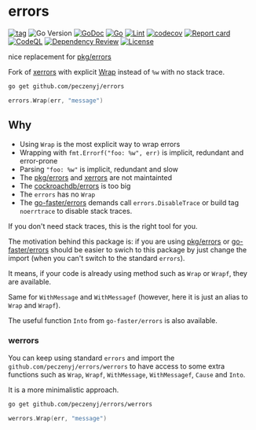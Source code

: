 # errors 

[![tag](https://img.shields.io/github/tag/peczenyj/errors.svg)](https://github.com/peczenyj/errors/releases)
![Go Version](https://img.shields.io/badge/Go-%3E%3D%201.18-%23007d9c)
[![GoDoc](https://pkg.go.dev/badge/github.com/peczenyj/errors)](http://pkg.go.dev/github.com/peczenyj/errors)
[![Go](https://github.com/peczenyj/errors/actions/workflows/go.yml/badge.svg)](https://github.com/peczenyj/errors/actions/workflows/go.yml)
[![Lint](https://github.com/peczenyj/errors/actions/workflows/lint.yml/badge.svg)](https://github.com/peczenyj/errors/actions/workflows/lint.yml)
[![codecov](https://codecov.io/gh/peczenyj/errors/graph/badge.svg?token=9y6f3vGgpr)](https://codecov.io/gh/peczenyj/errors)
[![Report card](https://goreportcard.com/badge/github.com/peczenyj/errors)](https://goreportcard.com/report/github.com/peczenyj/errors)
[![CodeQL](https://github.com/peczenyj/errors/actions/workflows/github-code-scanning/codeql/badge.svg)](https://github.com/peczenyj/errors/actions/workflows/github-code-scanning/codeql)
[![Dependency Review](https://github.com/peczenyj/errors/actions/workflows/dependency-review.yml/badge.svg)](https://github.com/peczenyj/errors/actions/workflows/dependency-review.yml)
[![License](https://img.shields.io/github/license/peczenyj/errors)](./LICENSE)

nice replacement for [pkg/errors](https://github.com/pkg/errors)

Fork of [xerrors](https://pkg.go.dev/golang.org/x/xerrors) with explicit [Wrap](https://pkg.go.dev/github.com/peczenyj/errors#Wrap) instead of `%w` with no stack trace.

```bash
go get github.com/peczenyj/errors
```

```go
errors.Wrap(err, "message")
```

## Why

* Using `Wrap` is the most explicit way to wrap errors
* Wrapping with `fmt.Errorf("foo: %w", err)` is implicit, redundant and error-prone
* Parsing `"foo: %w"` is implicit, redundant and slow
* The [pkg/errors](https://github.com/pkg/errors) and [xerrors](https://pkg.go.dev/golang.org/x/xerrors) are not maintainted
* The [cockroachdb/errors](https://github.com/cockroachdb/errors) is too big
* The `errors` has no `Wrap`
* The [go-faster/errors](https://github.com/go-faster/errors) demands call `errors.DisableTrace` or build tag `noerrtrace` to disable stack traces.

If you don't need stack traces, this is the right tool for you.

The motivation behind this package is: if you are using [pkg/errors](https://github.com/pkg/errors) or [go-faster/errors](https://github.com/go-faster/errors) should be easier to swich to this package by just change the import (when you can't switch to the standard `errors`).

It means, if your code is already using method such as `Wrap` or `Wrapf`, they are available.

Same for `WithMessage` and `WithMessagef` (however, here it is just an alias to `Wrap` and `Wrapf`).

The useful function `Into` from `go-faster/errors` is also available.

### werrors

You can keep using standard `errors` and import the `github.com/peczenyj/errors/werrors` to have access to some extra functions such as `Wrap`, `Wrapf`, `WithMessage`, `WithMessagef`, `Cause` and `Into`.

It is a more minimalistic approach.

```bash
go get github.com/peczenyj/errors/werrors
```

```go
werrors.Wrap(err, "message")
```
